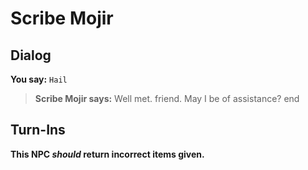# Scribe Mojir
## Dialog

**You say:** `Hail`



>**Scribe Mojir says:** Well met. friend.  May I be of assistance?
end

## Turn-Ins



**This NPC *should* return incorrect items given.**





